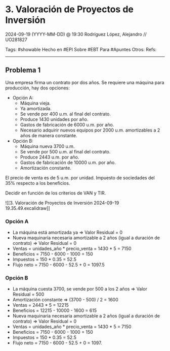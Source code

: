 # 3. Valoración de Proyectos de Inversión
2024-09-19 (YYYY-MM-DD) @ 19:30
Rodríguez López, Alejandro // UO281827

Tags:
	#showable
	Hecho en #EPI
	Sobre #EBT
	Para #Apuntes
	Otros:
	Refs:
 
<hr>

## Problema 1

Una empresa firma un contrato por dos años.
Se requiere una máquina para producción, hay dos opciones:

- Opción A:
	- Máquina vieja.
	- Ya amortizada.
	- Se vende por 400 u.m. al final del contrato.
	- Produce 1430 unidades por año.
	- Gastos de fabricación de 6000 u.m. por año.
	- Necesario adquirir nuevos equipos por 2000 u.m. amortizables a 2 años de manera constante.
- Opción B:
	- Máquina nueva 3700 u.m.
	- Se vende por 500 u.m. al final del contrato.
	- Produce 2443 u.m. por año.
	- Gastos de fabricación de 10000 u.m. por año.
	- Amortización constante.

El precio de venta es de 5 u.m. por unidad.
Impuesto de sociedades del 35% respecto a los beneficios.

Decidir en función de los criterios de VAN y TIR.

![[3. Valoración de Proyectos de Inversión 2024-09-19 19.35.49.excalidraw]]

### Opción A

- La máquina está amortizada ya => Valor Residual = 0
- Nueva maquinaria necesaria amortizable a 2 años (igual a duración de contrato) => Valor Residual = 0
- Ventas = unidades_año * precio_venta = 1430 * 5 = 7150
- Beneficios = 7150 - 6000 - 1000 = 150
- Impuestos = 150 * 0.35 = 52.5
- Flujo neto = 7150 - 6000 - 52.5 + 0 = 1097.5

### Opción B

- La máquina cuesta 3700, se vende por 500 a los 2 años => Valor Residual = 500
- Amortización constante => (3700 - 500) / 2 = 1600
- Ventas = 2443 * 5 = 12215
- Beneficios = 12215 - 10000 - 1600 = 615
- Nueva maquinaria necesaria amortizable a 2 años (igual a duración de contrato) => Valor Residual = 0
- Ventas = unidades_año * precio_venta = 1430 * 5 = 7150
- Beneficios = 7150 - 6000 - 1000 = 150
- Impuestos = 150 * 0.35 = 52.5
- Flujo neto = 7150 - 6000 - 52.5 + 0 = 1097.